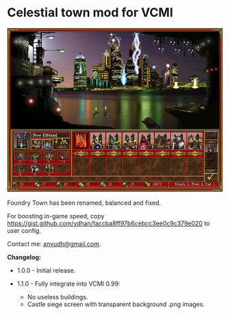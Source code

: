 # Celestial town mod for VCMI

![Screenshot](https://raw.githubusercontent.com/vdhan/Celestial/master/screenshots/Screenshot.png)

Foundry Town has been renamed, balanced and fixed.

For boosting in-game speed, copy https://gist.github.com/vdhan/faccba8ff97b6cebcc3ee0c9c379e020 to user config.

Contact me: anvudh@gmail.com.

**Changelog:**

- 1.0.0 - Initial release.

- 1.1.0 - Fully integrate into VCMI 0.99:
  + No useless buildings.
  + Castle siege screen with transparent background .png images.